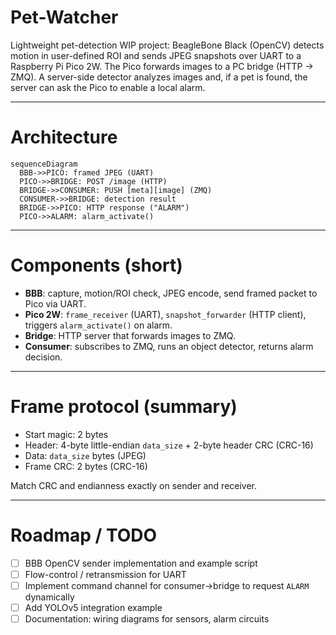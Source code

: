# Pet-Watcher

Lightweight pet-detection WIP project: BeagleBone Black (OpenCV) detects motion in user-defined ROI and sends JPEG snapshots over UART to a Raspberry Pi Pico 2W. The Pico forwards images to a PC bridge (HTTP → ZMQ). A server-side detector analyzes images and, if a pet is found, the server can ask the Pico to enable a local alarm.

---

# Architecture

```mermaid
sequenceDiagram
  BBB->>PICO: framed JPEG (UART)
  PICO->>BRIDGE: POST /image (HTTP)
  BRIDGE->>CONSUMER: PUSH [meta][image] (ZMQ)
  CONSUMER->>BRIDGE: detection result
  BRIDGE->>PICO: HTTP response ("ALARM")
  PICO->>ALARM: alarm_activate()
```

---

# Components (short)

- **BBB**: capture, motion/ROI check, JPEG encode, send framed packet to Pico via UART.  
- **Pico 2W**: `frame_receiver` (UART), `snapshot_forwarder` (HTTP client), triggers `alarm_activate()` on alarm.  
- **Bridge**: HTTP server that forwards images to ZMQ.  
- **Consumer**: subscribes to ZMQ, runs an object detector, returns alarm decision.

---

# Frame protocol (summary)

- Start magic: 2 bytes  
- Header: 4-byte little-endian `data_size` + 2-byte header CRC (CRC-16) 
- Data: `data_size` bytes (JPEG)  
- Frame CRC: 2 bytes (CRC-16)

Match CRC and endianness exactly on sender and receiver.

---

# Roadmap / TODO

* [ ] BBB OpenCV sender implementation and example script
* [ ] Flow-control / retransmission for UART
* [ ] Implement command channel for consumer→bridge to request `ALARM` dynamically
* [ ] Add YOLOv5 integration example
* [ ] Documentation: wiring diagrams for sensors, alarm circuits
